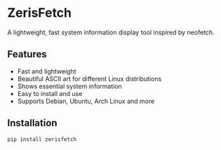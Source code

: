 # ZerisFetch

A lightweight, fast system information display tool inspired by neofetch.

## Features

- Fast and lightweight
- Beautiful ASCII art for different Linux distributions
- Shows essential system information
- Easy to install and use
- Supports Debian, Ubuntu, Arch Linux and more

## Installation

```bash
pip install zerisfetch
